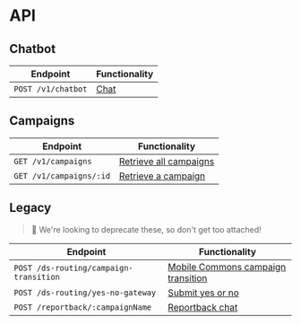# API


## Chatbot

Endpoint                                       | Functionality                                           
---------------------------------------------- | --------------------------------------------------------
`POST /v1/chatbot` | [Chat](endpoints/chatbot.md#chat)


## Campaigns

Endpoint                                       | Functionality                                           
---------------------------------------------- | --------------------------------------------------------
`GET /v1/campaigns` | [Retrieve all campaigns](endpoints/campaigns.md#retrieve-all-campaigns)
`GET /v1/campaigns/:id` | [Retrieve a campaign](endpoints/campaigns.md#retrieve-a-campaigns)


## Legacy

> :memo: We're looking to deprecate these, so don't get too attached!

Endpoint                                       | Functionality                                           
---------------------------------------------- | --------------------------------------------------------
`POST /ds-routing/campaign-transition` | [Mobile Commons campaign transition](https://github.com/DoSomething/gambit/wiki/API#moco-campaign-transition)
`POST /ds-routing/yes-no-gateway` | [Submit yes or no](https://github.com/DoSomething/gambit/wiki/API#yes-no)
`POST /reportback/:campaignName` | [Reportback chat](https://github.com/DoSomething/gambit/wiki/API#reportback)
